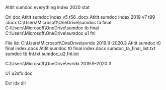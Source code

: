 Atitit sumdoc everything index 2020 stat



Ori doc
Atitit sumdoc index  v5 t56 .docx
Atitit sumdoc index 2019 v7 t99 .docx
C:\Users\Microsoft\OneDrive\sumdoc ta final
 C:\Users\Microsoft\OneDrive\sumdoc tb final
C:\Users\Microsoft\OneDrive\sumdoc u1 fnl


File list 
C:\Users\Microsoft\OneDrive\evridx  2019.9-2020.3
Atitit sumdoc t0 final index.docx
Atitit sumdoc t0 final index.docx
sumdoc_ta_final_list.txt
sumdoc tb fnl.txt
sumdoc_u2.fnl.txt

C:\Users\Microsoft\OneDrive\evridx  2019.9-2020.3


U1
u2sfx doc

Evr idx dir 



